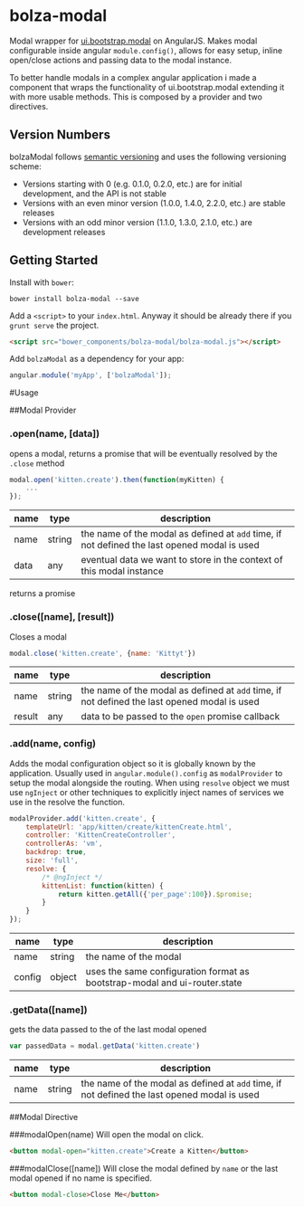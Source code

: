 bolza-modal
=====================

Modal wrapper for [ui.bootstrap.modal](https://github.com/angular-ui/bootstrap/tree/master/src/modal) on AngularJS.
Makes modal configurable inside angular `module.config()`, allows for easy setup, inline open/close actions and passing
data to the modal instance.

To better handle modals in a complex angular application i made a component that wraps the functionality of ui.bootstrap.modal
extending it with more usable methods.
This is composed by a provider and two directives.

## Version Numbers

bolzaModal follows [semantic versioning](http://semver.org/) and uses the following versioning scheme:

 * Versions starting with 0 (e.g. 0.1.0, 0.2.0, etc.) are for initial development, and the API is not stable
 * Versions with an even minor version (1.0.0, 1.4.0, 2.2.0, etc.) are stable releases
 * Versions with an odd minor version (1.1.0, 1.3.0, 2.1.0, etc.) are development releases


## Getting Started

Install with `bower`:

```shell
bower install bolza-modal --save
```

Add a `<script>` to your `index.html`.
Anyway it should be already there if you `grunt serve` the project.

```html
<script src="bower_components/bolza-modal/bolza-modal.js"></script>
```

Add `bolzaModal` as a dependency for your app:

```javascript
angular.module('myApp', ['bolzaModal']);
```

#Usage

##Modal Provider

### .open(name, [data])
opens a modal, returns a promise that will be eventually resolved by the `.close` method

```javascript
modal.open('kitten.create').then(function(myKitten) {
    ...
});
```

name | type | description
--- | --- | ---
name | string | the name of the modal as defined at `add` time, if not defined the last opened modal is used
data | any | eventual data we want to store in the context of this modal instance
returns a promise

### .close([name], [result])
Closes a modal

```javascript
modal.close('kitten.create', {name: 'Kittyt'})
```

name | type | description
--- | --- | ---
name | string | the name of the modal as defined at `add` time, if not defined the last opened modal is used
result | any |data to be passed to the `open` promise callback

### .add(name, config)
Adds the modal configuration object so it is globally known by the application.
Usually used in `angular.module().config` as `modalProvider` to setup the modal alongside the routing.
When using `resolve` object we must use `ngInject` or other techniques to explicitly inject names of services we use in the resolve the function.

```javascript
modalProvider.add('kitten.create', {
    templateUrl: 'app/kitten/create/kittenCreate.html',
    controller: 'KittenCreateController',
    controllerAs: 'vm',
    backdrop: true,
    size: 'full',
    resolve: {
        /* @ngInject */
        kittenList: function(kitten) {
            return kitten.getAll({'per_page':100}).$promise;
        }
    }
});
```

name | type | description
--- | --- | ---
name | string | the name of the modal
config | object | uses the same configuration format as bootstrap-modal and ui-router.state

### .getData([name])
gets the data passed to the of the last modal opened

```javascript
var passedData = modal.getData('kitten.create')
```

name | type | description
--- | --- | ---
name | string | the name of the modal as defined at `add` time, if not defined the last opened modal is used


##Modal Directive

###modalOpen(name)
Will open the modal on click.

```html
<button modal-open="kitten.create">Create a Kitten</button>
```

###modalClose([name])
Will close the modal defined by `name` or the last modal opened if no name is specified.

```html
<button modal-close>Close Me</button>
```
